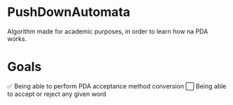 # PushDownAutomata 

Algorithm made for academic purposes, in order to learn how na PDA works.

# Goals

✅ Being able to perform PDA acceptance method conversion 
⬜️ Being able to accept or reject any given word
